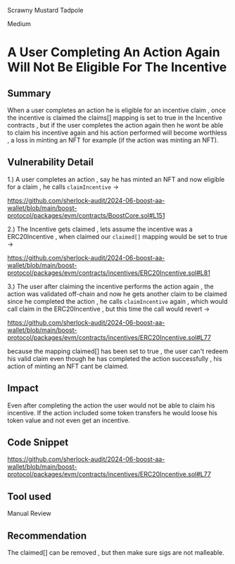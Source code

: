 Scrawny Mustard Tadpole

Medium

# A User Completing An Action Again Will Not Be Eligible For The Incentive

## Summary

When a user completes an action he is eligible for an incentive claim , once the incentive is claimed the claims[] mapping is set to true in the Incentive contracts , but if the user completes the action again then he wont be able to claim his incentive again and his action performed will become worthless , a loss in minting an NFT for example (if the action was minting an NFT).

## Vulnerability Detail

1.) A user completes an action , say he has minted an NFT and now eligible for a claim , he calls `claimIncentive` ->

https://github.com/sherlock-audit/2024-06-boost-aa-wallet/blob/main/boost-protocol/packages/evm/contracts/BoostCore.sol#L151

2.) The Incentive gets claimed , lets assume the incentive was a ERC20Incentive , when claimed our `claimed[]` mapping would be set to true ->

https://github.com/sherlock-audit/2024-06-boost-aa-wallet/blob/main/boost-protocol/packages/evm/contracts/incentives/ERC20Incentive.sol#L81

3.) The user after claiming the incentive performs the action again , the action was validated off-chain and now he gets another claim to be claimed since he completed the action , he calls `claimIncentive` again , which would call claim in the ERC20Incentive , 
but this time the call would revert ->

https://github.com/sherlock-audit/2024-06-boost-aa-wallet/blob/main/boost-protocol/packages/evm/contracts/incentives/ERC20Incentive.sol#L77

because the mapping claimed[] has been set to true , the user can't redeem his valid claim even though he has completed the action successfully , his action of minting an NFT cant be claimed.


## Impact

Even after completing the action the user would not be able to claim his incentive. If the action included some token transfers he would loose his token value and not even get an incentive.

## Code Snippet

https://github.com/sherlock-audit/2024-06-boost-aa-wallet/blob/main/boost-protocol/packages/evm/contracts/incentives/ERC20Incentive.sol#L77

## Tool used

Manual Review

## Recommendation

The claimed[] can be removed , but then make sure sigs are not malleable.
